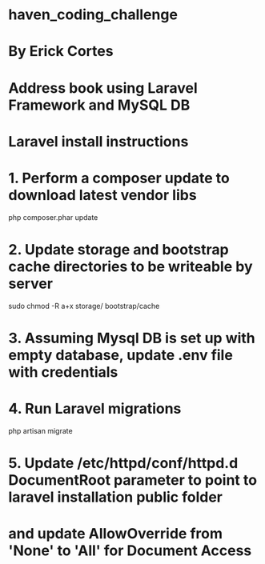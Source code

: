 # haven_coding_challenge
#
# By Erick Cortes
# Address book using Laravel Framework and MySQL DB
#
#
#
# Laravel install instructions
#
# 1. Perform a composer update to download latest vendor libs
php composer.phar update

# 2. Update storage and bootstrap cache directories to be writeable by server
sudo chmod -R a+x storage/ bootstrap/cache

# 3. Assuming Mysql DB is set up with empty database, update .env file with credentials
# 4. Run Laravel migrations
php artisan migrate

# 5. Update /etc/httpd/conf/httpd.d DocumentRoot parameter to point to laravel installation public folder 
#    and update AllowOverride from 'None' to 'All' for Document Access
